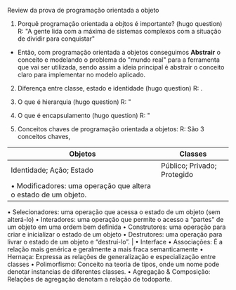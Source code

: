 Review da prova de programação orientada a objeto

1) Porquê programação orientada a objtos é importante? (hugo question)
R: "A gente lida com a máxima de sistemas complexos com a situação de dividir para conquistar"
  - Então, com programação orientada a objetos conseguimos **Abstrair** o conceito e modelando o problema do "mundo real" para a ferramenta que vai ser utilizada, sendo assim a ideia principal é abstrair o conceito claro para implementar no modelo aplicado.  

2) Diferença entre classe, estado e identidade (hugo question)
R: .

3) O que é hierarquia (hugo question)
R: " 

4) O que é encapsulamento (hugo question)
R: "

5) Conceitos chaves de programação orientada a objetos:
R: São 3 conceitos chaves, 

| Objetos | Classes |
| ------------- | ------------- |
| Identidade; Ação; Estado  | Público; Privado; Protegido  |
| • Modificadores: uma operação que altera o estado de um objeto.
• Selecionadores: uma operação que acessa o estado de um objeto (sem alterá-lo)
• Interadores: uma operação que permite o acesso a “partes" de um objeto em uma ordem bem definida
• Construtores: uma operação para criar e inicializar o estado de um objeto
• Destrutores: uma operação para livrar o estado de um objeto e “destruí-lo”. | • Interface
• Associações: É a relação mais genérica e geralmente a mais fraca semanticamente 
• Hernaça: Expressa as relações de generalização e especialização entre classes
• Polimorfismo: Conceito na teoria de tipos, onde um nome pode denotar instancias de diferentes classes.
• Agregação & Composição: Relações de agregação denotam a relação de todoparte. 


